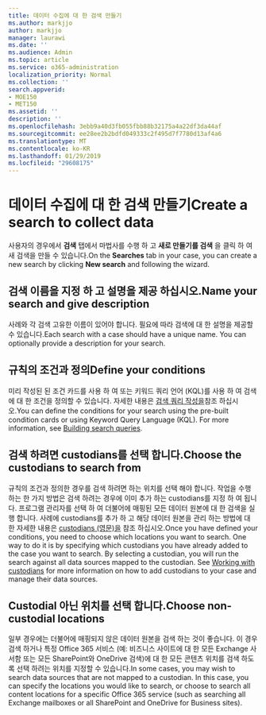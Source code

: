 ```yaml
---
title: 데이터 수집에 대 한 검색 만들기
ms.author: markjjo
author: markjjo
manager: laurawi
ms.date: ''
ms.audience: Admin
ms.topic: article
ms.service: o365-administration
localization_priority: Normal
ms.collection: ''
search.appverid:
- MOE150
- MET150
ms.assetid: ''
description: ''
ms.openlocfilehash: 3ebb9a40d3fb055fbb88b32175a4a22df3da44af
ms.sourcegitcommit: ee28ee2b2bdfd049333c2f495d7f7780d13af4a6
ms.translationtype: MT
ms.contentlocale: ko-KR
ms.lasthandoff: 01/29/2019
ms.locfileid: "29608175"
---
```

# <a name="create-a-search-to-collect-data"></a><span data-ttu-id="68189-102">데이터 수집에 대 한 검색 만들기</span><span class="sxs-lookup"><span data-stu-id="68189-102">Create a search to collect data</span></span>

<span data-ttu-id="68189-103">사용자의 경우에서 **검색** 탭에서 마법사를 수행 하 고 **새로 만들기를 검색** 을 클릭 하 여 새 검색을 만들 수 있습니다.</span><span class="sxs-lookup"><span data-stu-id="68189-103">On the **Searches** tab in your case, you can create a new search by clicking **New search** and following the wizard.</span></span>

## <a name="name-your-search-and-give-description"></a><span data-ttu-id="68189-104">검색 이름을 지정 하 고 설명을 제공 하십시오.</span><span class="sxs-lookup"><span data-stu-id="68189-104">Name your search and give description</span></span>

<span data-ttu-id="68189-p101">사례와 각 검색 고유한 이름이 있어야 합니다. 필요에 따라 검색에 대 한 설명을 제공할 수 있습니다.</span><span class="sxs-lookup"><span data-stu-id="68189-p101">Each search with a case should have a unique name. You can optionally provide a description for your search.</span></span> 

## <a name="define-your-conditions"></a><span data-ttu-id="68189-107">규칙의 조건과 정의</span><span class="sxs-lookup"><span data-stu-id="68189-107">Define your conditions</span></span>

<span data-ttu-id="68189-p102">미리 작성된 된 조건 카드를 사용 하 여 또는 키워드 쿼리 언어 (KQL)를 사용 하 여 검색에 대 한 조건을 정의할 수 있습니다. 자세한 내용은 [검색 쿼리 작성을](building-search-queries.md)참조 하십시오.</span><span class="sxs-lookup"><span data-stu-id="68189-p102">You can define the conditions for your search using the pre-built condition cards or using Keyword Query Language (KQL). For more information, see [Building search queries](building-search-queries.md).</span></span>

## <a name="choose-the-custodians-to-search-from"></a><span data-ttu-id="68189-110">검색 하려면 custodians를 선택 합니다.</span><span class="sxs-lookup"><span data-stu-id="68189-110">Choose the custodians to search from</span></span>

<span data-ttu-id="68189-p103">규칙의 조건과 정의한 경우를 검색 하려면 하는 위치를 선택 해야 합니다. 작업을 수행 하는 한 가지 방법은 검색 하려는 경우에 이미 추가 하는 custodians를 지정 하 여 됩니다. 프로그램 관리자를 선택 하 여 더불어에 매핑된 모든 데이터 원본에 대 한 검색을 실행 합니다. 사례에 custodians를 추가 하 고 해당 데이터 원본을 관리 하는 방법에 대 한 자세한 내용은 [custodians (영문)을](managing-custodians.md) 참조 하십시오.</span><span class="sxs-lookup"><span data-stu-id="68189-p103">Once you have defined your conditions, you need to choose which locations you want to search. One way to do it is by specifying which custodians you have already added to the case you want to search. By selecting a custodian, you will run the search against all data sources mapped to the custodian. See [Working with custodians](managing-custodians.md) for more information on how to add custodians to your case and manage their data sources.</span></span>

## <a name="choose-non-custodial-locations"></a><span data-ttu-id="68189-115">Custodial 아닌 위치를 선택 합니다.</span><span class="sxs-lookup"><span data-stu-id="68189-115">Choose non-custodial locations</span></span>

<span data-ttu-id="68189-p104">일부 경우에는 더불어에 매핑되지 않은 데이터 원본을 검색 하는 것이 좋습니다. 이 경우 검색 하거나 특정 Office 365 서비스 (예: 비즈니스 사이트에 대 한 모든 Exchange 사서함 또는 모든 SharePoint와 OneDrive 검색)에 대 한 모든 콘텐츠 위치를 검색 하도록 선택 하려는 위치를 지정할 수 있습니다.</span><span class="sxs-lookup"><span data-stu-id="68189-p104">In some cases, you may wish to search data sources that are not mapped to a custodian. In this case, you can specify the locations you would like to search, or choose to search all content locations for a specific Office 365 service (such as searching all Exchange mailboxes or all SharePoint and OneDrive for Business sites).</span></span>